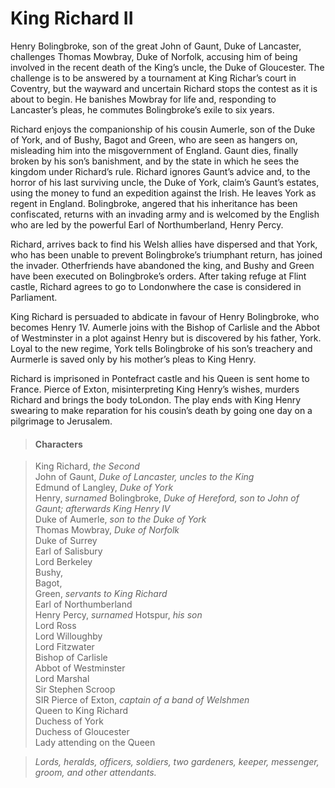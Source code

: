 <!-- ======================================================================
--- Search engine
title:          Richard II
keywords:       Richard II, history
description:    Richard II by William Shakespeare.
--- Menu system
order:          90
text:           Richard II
hidden:         false
umbel:          false
--- Page properties
id:             
document:       
layout:         layout-2-left
$-left:         play-list
searchable:     true
======================================================================= -->

# King Richard II

Henry Bolingbroke, son of the great John of Gaunt, Duke of Lancaster, challenges
Thomas Mowbray, Duke of Norfolk, accusing him of being involved in the recent
death of the King’s uncle, the Duke of Gloucester. The challenge is to be
answered by a tournament at King Richar’s court in Coventry, but the wayward and
uncertain Richard stops the contest as it is about to begin. He banishes Mowbray
for life and, responding to Lancaster’s pleas, he commutes Bolingbroke’s exile
to six years.

Richard enjoys the companionship of his cousin Aumerle, son of the Duke of York,
and of Bushy, Bagot and Green, who are seen as hangers on, misleading him into
the misgovernment of England. Gaunt dies, finally broken by his son’s banishment,
and by the state in which he sees the kingdom under Richard’s rule. Richard
ignores Gaunt’s advice and, to the horror of his last surviving uncle, the Duke
of York, claim’s Gaunt’s estates, using the money to fund an expedition against
the Irish. He leaves York as regent in England. Bolingbroke, angered that his
inheritance has been confiscated, returns with an invading army and is welcomed
by the English who are led by the powerful Earl of Northumberland, Henry Percy.

Richard, arrives back to find his Welsh allies have dispersed and that York, who
has been unable to prevent Bolingbroke’s triumphant return, has joined the
invader. Otherfriends have abandoned the king, and Bushy and Green have been
executed on Bolingbroke’s orders. After taking refuge at Flint castle, Richard
agrees to go to Londonwhere the case is considered in Parliament.

King Richard is persuaded to abdicate in favour of Henry Bolingbroke, who becomes
Henry 1V. Aumerle joins with the Bishop of Carlisle and the Abbot of Westminster
in a plot against Henry but is discovered by his father, York. Loyal to the new
regime, York tells Bolingbroke of his son’s treachery and Aurmerle is saved only
by his mother’s pleas to King Henry.

Richard is imprisoned in Pontefract castle and his Queen is sent home to France.
Pierce of Exton, misinterpreting King Henry’s wishes, murders Richard and brings
the body toLondon. The play ends with King Henry swearing to make reparation for
his cousin’s death by going one day on a pilgrimage to Jerusalem.

>   #### Characters
    
>   King Richard, _the Second_  
    John of Gaunt, _Duke of Lancaster, uncles to the King_  
    Edmund of Langley, _Duke of York_  
    Henry, _surnamed_ Bolingbroke, _Duke of Hereford, son to John of Gaunt; afterwards King Henry IV_  
    Duke of Aumerle, _son to the Duke of York_  
    Thomas Mowbray, _Duke of Norfolk_  
    Duke of Surrey  
    Earl of Salisbury  
    Lord Berkeley  
    Bushy,  
    Bagot,  
    Green, _servants to King Richard_  
    Earl of Northumberland  
    Henry Percy, _surnamed_ Hotspur, _his son_  
    Lord Ross  
    Lord Willoughby  
    Lord Fitzwater  
    Bishop of Carlisle  
    Abbot of Westminster  
    Lord Marshal  
    Sir Stephen Scroop  
    SIR Pierce of Exton, _captain of a band of Welshmen_  
    Queen to King Richard  
    Duchess of York  
    Duchess of Gloucester  
    Lady attending on the Queen
    
>   _Lords, heralds, officers, soldiers, two gardeners, keeper,
    messenger, groom, and other attendants._
